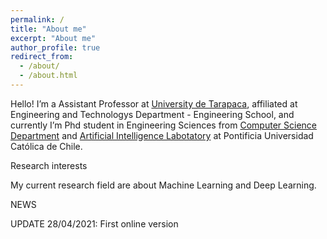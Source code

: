 ```yaml
---
permalink: /
title: "About me"
excerpt: "About me"
author_profile: true
redirect_from: 
  - /about/
  - /about.html
---
```


Hello! I’m a Assistant Professor at <a href="https://twitter.com/UTarapaca">University de Tarapaca</a>, affiliated at Engineering and Technologys Department - Engineering School, and currently I’m Phd student in Engineering Sciences from <a href="https://twitter.com/dccuc">Computer Science Department</a> and <a href="https://twitter.com/IALab_UC">Artificial Intelligence Labotatory</a> at Pontificia Universidad Católica de Chile.

Research interests

My current research field are about Machine Learning and Deep Learning.


NEWS

UPDATE 28/04/2021: First online version 
